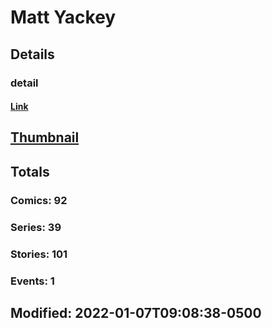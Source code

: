 # Matt  Yackey 
## Details
### detail
#### [Link](http://marvel.com/comics/creators/12984/matt_yackey?utm_campaign=apiRef&utm_source=225578a89fc76f3d20fbffda5d17a88d)
## [Thumbnail](http://i.annihil.us/u/prod/marvel/i/mg/b/40/image_not_available.jpg)
## Totals
### Comics: 92
### Series: 39
### Stories: 101
### Events: 1
## Modified: 2022-01-07T09:08:38-0500